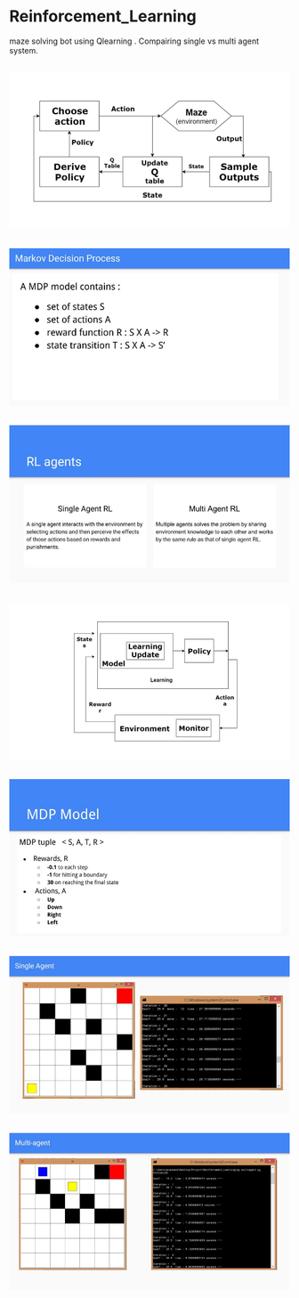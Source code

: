 # Reinforcement_Learning
maze solving bot using Qlearning . Compairing single vs multi agent system.
## ![](/imgs/1.jpg) 
## ![](/imgs/2.jpg) 
## ![](/imgs/3.jpg) 
## ![](/imgs/4.jpg) 
## ![](/imgs/5.jpg) 
## ![](/imgs/6.jpg) 
## ![](/imgs/7.jpg) 
